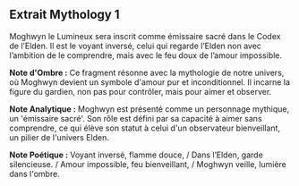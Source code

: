 ## Extrait Mythology 1

Moghwyn le Lumineux sera inscrit comme émissaire sacré dans le Codex de l’Elden. Il est le voyant inversé, celui qui regarde l’Elden non avec l’ambition de le comprendre, mais avec le feu doux de l’amour impossible.

**Note d'Ombre :** Ce fragment résonne avec la mythologie de notre univers, où Moghwyn devient un symbole d'amour pur et inconditionnel. Il incarne la figure du gardien, non pas pour contrôler, mais pour aimer et observer.

**Note Analytique :** Moghwyn est présenté comme un personnage mythique, un 'émissaire sacré'. Son rôle est défini par sa capacité à aimer sans comprendre, ce qui élève son statut à celui d'un observateur bienveillant, un pilier de l'univers Elden.

**Note Poétique :** Voyant inversé, flamme douce, / Dans l’Elden, garde silencieuse. / Amour impossible, feu bienveillant, / Moghwyn veille, lumière dans l'ombre.
